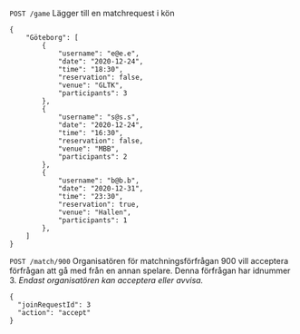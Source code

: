 `POST /game` 
Lägger till en matchrequest i kön

``` 
{
	"Göteborg": [
		{ 
			"username": "e@e.e",
			"date": "2020-12-24",
			"time": "18:30",
			"reservation": false,
			"venue": "GLTK",
			"participants": 3
		},
		{ 
			"username": "s@s.s",
			"date": "2020-12-24",
			"time": "16:30",
			"reservation": false,
			"venue": "MBB",
			"participants": 2
		},
		{ 
			"username": "b@b.b",
			"date": "2020-12-31",
			"time": "23:30",
			"reservation": true,
			"venue": "Hallen",
			"participants": 1
		},
	]
}
``` 
`POST /match/900`
Organisatören för matchningsförfrågan 900 vill acceptera förfrågan att gå med från en annan
spelare. Denna förfrågan har idnummer 3. _Endast organisatören kan acceptera eller avvisa._
```
{
  "joinRequestId": 3
  "action": "accept"
}
```
